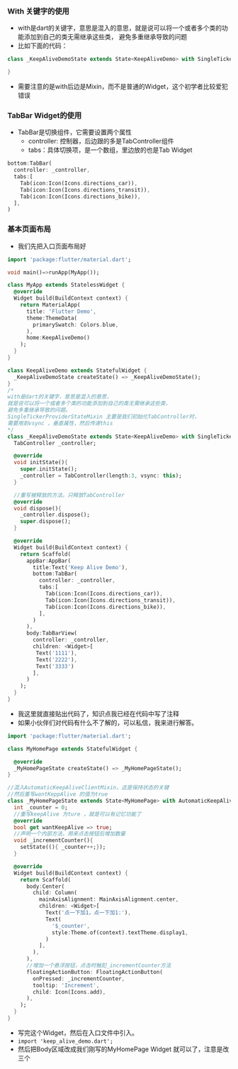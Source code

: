 ### With 关键字的使用

* with是dart的关键字，意思是混入的意思，就是说可以将一个或者多个类的功能添加到自己的类无需继承这些类， 避免多重继承导致的问题
* 比如下面的代码：

```dart
class _KeepAliveDemoState extends State<KeepAliveDemo> with SingleTickerProviderStateMixin {

}
```

* 需要注意的是with后边是Mixin，而不是普通的Widget，这个初学者比较爱犯错误

### TabBar Widget的使用

* TabBar是切换组件，它需要设置两个属性
    * controller: 控制器，后边跟的多是TabController组件
    * tabs：具体切换项，是一个数组，里边放的也是Tab Widget

```dart
bottom:TabBar(
  controller: _controller,
  tabs:[
    Tab(icon:Icon(Icons.directions_car)),
    Tab(icon:Icon(Icons.directions_transit)),
    Tab(icon:Icon(Icons.directions_bike)),
  ],
)
```

### 基本页面布局

* 我们先把入口页面布局好

```dart
import 'package:flutter/material.dart';

void main()=>runApp(MyApp());

class MyApp extends StatelessWidget {
  @override
  Widget build(BuildContext context) {
    return MaterialApp(
      title: 'Flutter Demo',
      theme:ThemeData(
        primarySwatch: Colors.blue,
      ),
      home:KeepAliveDemo()
    );
  }
} 

class KeepAliveDemo extends StatefulWidget {
  _KeepAliveDemoState createState() => _KeepAliveDemoState();
}
/*
with是dart的关键字，意思是混入的意思，
就是说可以将一个或者多个类的功能添加到自己的类无需继承这些类，
避免多重继承导致的问题。
SingleTickerProviderStateMixin 主要是我们初始化TabController时，
需要用到vsync ，垂直属性，然后传递this
*/
class _KeepAliveDemoState extends State<KeepAliveDemo> with SingleTickerProviderStateMixin {
  TabController _controller;

  @override
  void initState(){
    super.initState();
    _controller = TabController(length:3, vsync: this);
  }

  //重写被释放的方法，只释放TabController
  @override
  void dispose(){
    _controller.dispose();
    super.dispose();
  }

  @override
  Widget build(BuildContext context) {
    return Scaffold(
      appBar:AppBar(
        title:Text('Keep Alive Demo'),
        bottom:TabBar(
          controller: _controller,
          tabs:[
            Tab(icon:Icon(Icons.directions_car)),
            Tab(icon:Icon(Icons.directions_transit)),
            Tab(icon:Icon(Icons.directions_bike)),
          ],
        )
      ),
      body:TabBarView(
        controller: _controller,
        children: <Widget>[
         Text('1111'),
         Text('2222'),
         Text('3333')
        ],
      )
    );
  }
}
```

* 我这里就直接贴出代码了，知识点我已经在代码中写了注释
* 如果小伙伴们对代码有什么不了解的，可以私信，我来进行解答。

```dart
import 'package:flutter/material.dart';

class MyHomePage extends StatefulWidget {

  @override
  _MyHomePageState createState() => _MyHomePageState();
}

//混入AutomaticKeepAliveClientMixin，这是保持状态的关键
//然后重写wantKeppAlive 的值为true
class _MyHomePageState extends State<MyHomePage> with AutomaticKeepAliveClientMixin {
  int _counter = 0;
  //重写keepAlive 为ture ，就是可以有记忆功能了
  @override
  bool get wantKeepAlive => true;
  //声明一个内部方法，用来点击按钮后增加数量
  void _incrementCounter(){
    setState((){ _counter++;});
  }

  @override
  Widget build(BuildContext context) {
    return Scaffold(
      body:Center(
        child: Column(
          mainAxisAlignment: MainAxisAlignment.center,
          children: <Widget>[
            Text('点一下加1，点一下加1:'),
            Text(
              '$_counter',
              style:Theme.of(context).textTheme.display1,
            )
          ],
        ),
      ),
      //增加一个悬浮按钮，点击时触犯_incrementCounter方法
      floatingActionButton: FloatingActionButton(
        onPressed: _incrementCounter,
        tooltip: 'Increment',
        child: Icon(Icons.add),
      ),
    );
  }
}
```

* 写完这个Widget，然后在入口文件中引入。
* `import 'keep_alive_demo.dart';`
* 然后把Body区域改成我们刚写的MyHomePage Widget 就可以了，注意是改三个